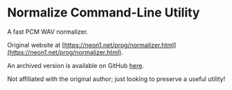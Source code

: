 # Normalize Command-Line Utility
A fast PCM WAV normalizer.

Original website at [https://neon1.net/prog/normalizer.html](https://neon1.net/prog/normalizer.html).

An archived version is available on GitHub [here](https://github.com/mesheets/NormalizeCLI/raw/main/ReadMe.html).

Not affiliated with the original author; just looking to preserve a useful utility!
